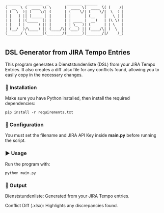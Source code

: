 
```
 ______   _______  _        _______ ______  _       
(  __  \ (  ____ \( \      (  ____ \(  ____ \( (    /|
| (  \  )| (    \/| (      | (    \/| (    \/|  \  ( |
| |   ) || (_____ | |      | |      | (__    |   \ | |
| |   | |(_____  )| |      | | ____ |  __)   | (\ \) |
| |   ) |      ) || |      | | \_  )| (      | | \   |
| (__/  )/\____) || (____/\| (___) || (____/\| )  \  |
(______/ \_______)(_______/(_______)(_______/|/    )_)
                                                      
```

## DSL Generator from JIRA Tempo Entries

This program generates a Dienststundenliste (DSL) from your JIRA Tempo Entries. It also creates a diff .xlsx file for any conflicts found, allowing you to easily copy in the necessary changes.

### 🚀 Installation

Make sure you have Python installed, then install the required dependencies:

`pip install -r requirements.txt`

### 🔧 Configuration

You must set the filename and JIRA API Key inside **main.py** before running the script.

### ▶️ Usage

Run the program with:

`python main.py`

### 📂 Output

Dienststundenliste: Generated from your JIRA Tempo entries.




Conflict Diff (.xlsx): Highlights any discrepancies found.
